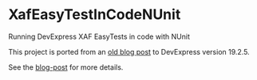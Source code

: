 # XafEasyTestInCodeNUnit
Running DevExpress XAF EasyTests in code with NUnit

This project is ported from an [old blog post](https://community.devexpress.com/blogs/xaf/archive/2011/05/04/how-to-write-easytests-in-code.aspx) to DevExpress version 19.2.5.

See the [blog-post](https://blog.delegate.at/2019/08/08/t-is-for-testing-xaf-xpo-functional-tests-3.html) for more details.
